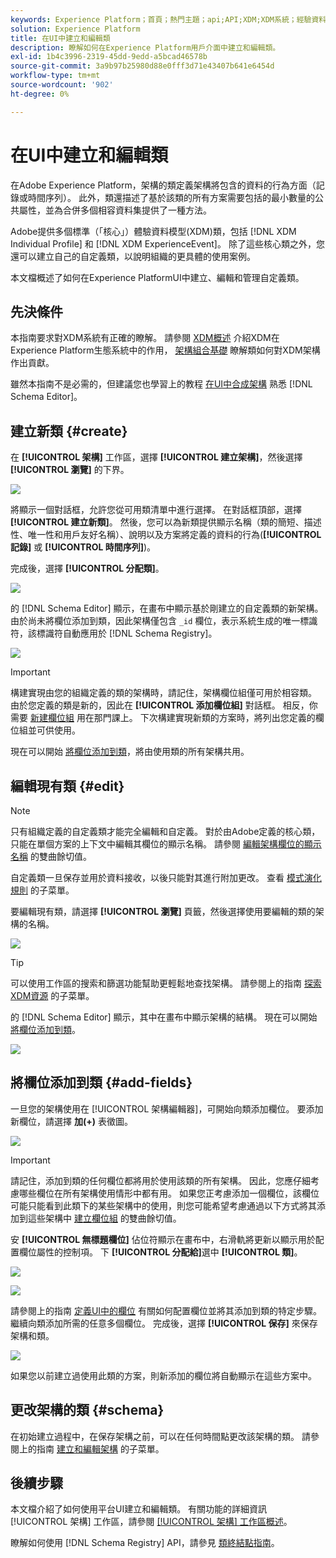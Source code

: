 ```yaml
---
keywords: Experience Platform；首頁；熱門主題；api;API;XDM;XDM系統；經驗資料模型；資料模型；ui;workspace;class;class;
solution: Experience Platform
title: 在UI中建立和編輯類
description: 瞭解如何在Experience Platform用戶介面中建立和編輯類。
exl-id: 1b4c3996-2319-45dd-9edd-a5bcad46578b
source-git-commit: 3a9b97b25980d88e0fff3d71e43407b641e6454d
workflow-type: tm+mt
source-wordcount: '902'
ht-degree: 0%

---
```


# 在UI中建立和編輯類

在Adobe Experience Platform，架構的類定義架構將包含的資料的行為方面（記錄或時間序列）。 此外，類還描述了基於該類的所有方案需要包括的最小數量的公共屬性，並為合併多個相容資料集提供了一種方法。

Adobe提供多個標準（「核心」）體驗資料模型(XDM)類，包括 [!DNL XDM Individual Profile] 和 [!DNL XDM ExperienceEvent]。 除了這些核心類之外，您還可以建立自己的自定義類，以說明組織的更具體的使用案例。

本文檔概述了如何在Experience PlatformUI中建立、編輯和管理自定義類。

## 先決條件

本指南要求對XDM系統有正確的瞭解。 請參閱 [XDM概述](../../home.md) 介紹XDM在Experience Platform生態系統中的作用， [架構組合基礎](../../schema/composition.md) 瞭解類如何對XDM架構作出貢獻。

雖然本指南不是必需的，但建議您也學習上的教程 [在UI中合成架構](../../tutorials/create-schema-ui.md) 熟悉 [!DNL Schema Editor]。

## 建立新類 {#create}

在 **[!UICONTROL 架構]** 工作區，選擇 **[!UICONTROL 建立架構]**，然後選擇 **[!UICONTROL 瀏覽]** 的下界。

![](../../images/ui/resources/classes/browse-classes.png)

將顯示一個對話框，允許您從可用類清單中進行選擇。 在對話框頂部，選擇 **[!UICONTROL 建立新類]**。 然後，您可以為新類提供顯示名稱（類的簡短、描述性、唯一性和用戶友好名稱）、說明以及方案將定義的資料的行為(**[!UICONTROL 記錄]** 或 **[!UICONTROL 時間序列]**)。

完成後，選擇 **[!UICONTROL 分配類]**。

![](../../images/ui/resources/classes/class-details.png)

的 [!DNL Schema Editor] 顯示，在畫布中顯示基於剛建立的自定義類的新架構。 由於尚未將欄位添加到類，因此架構僅包含 `_id` 欄位，表示系統生成的唯一標識符，該標識符自動應用於 [!DNL Schema Registry]。

![](../../images/ui/resources/classes/schema.png)

>[!IMPORTANT]
>
>構建實現由您的組織定義的類的架構時，請記住，架構欄位組僅可用於相容類。 由於您定義的類是新的，因此在 **[!UICONTROL 添加欄位組]** 對話框。 相反，你需要 [新建欄位組](./field-groups.md#create) 用在那門課上。 下次構建實現新類的方案時，將列出您定義的欄位組並可供使用。

現在可以開始 [將欄位添加到類](#add-fields)，將由使用類的所有架構共用。

## 編輯現有類 {#edit}

>[!NOTE]
>
>只有組織定義的自定義類才能完全編輯和自定義。 對於由Adobe定義的核心類，只能在單個方案的上下文中編輯其欄位的顯示名稱。 請參閱 [編輯架構欄位的顯示名稱](./schemas.md#display-names) 的雙曲餘切值。
>
>自定義類一旦保存並用於資料接收，以後只能對其進行附加更改。 查看 [模式演化規則](../../schema/composition.md#evolution) 的子菜單。

要編輯現有類，請選擇 **[!UICONTROL 瀏覽]** 頁籤，然後選擇使用要編輯的類的架構的名稱。

![](../../images/ui/resources/classes/select-for-edit.png)

>[!TIP]
>
>可以使用工作區的搜索和篩選功能幫助更輕鬆地查找架構。 請參閱上的指南 [探索XDM資源](../explore.md) 的子菜單。

的 [!DNL Schema Editor] 顯示，其中在畫布中顯示架構的結構。 現在可以開始 [將欄位添加到類](#add-fields)。

![](../../images/ui/resources/classes/edit.png)

## 將欄位添加到類 {#add-fields}

一旦您的架構使用在 [!UICONTROL 架構編輯器]，可開始向類添加欄位。 要添加新欄位，請選擇 **加(+)** 表徵圖。

![](../../images/ui/resources/classes/add-field.png)

>[!IMPORTANT]
>
>請記住，添加到類的任何欄位都將用於使用該類的所有架構。 因此，您應仔細考慮哪些欄位在所有架構使用情形中都有用。 如果您正考慮添加一個欄位，該欄位可能只能看到此類下的某些架構中的使用，則您可能希望考慮通過以下方式將其添加到這些架構中 [建立欄位組](./field-groups.md#create) 的雙曲餘切值。

安 **[!UICONTROL 無標題欄位]** 佔位符顯示在畫布中，右滑軌將更新以顯示用於配置欄位屬性的控制項。 下 **[!UICONTROL 分配給]**&#x200B;選中 **[!UICONTROL 類]**。

![](../../images/ui/resources/classes/assign-to-class.png)

![](../../images/ui/resources/classes/assign-to-class.png)

請參閱上的指南 [定義UI中的欄位](../fields/overview.md#define) 有關如何配置欄位並將其添加到類的特定步驟。 繼續向類添加所需的任意多個欄位。 完成後，選擇 **[!UICONTROL 保存]** 來保存架構和類。

![](../../images/ui/resources/classes/save.png)

如果您以前建立過使用此類的方案，則新添加的欄位將自動顯示在這些方案中。

## 更改架構的類 {#schema}

在初始建立過程中，在保存架構之前，可以在任何時間點更改該架構的類。 請參閱上的指南 [建立和編輯架構](./schemas.md#change-class) 的子菜單。

## 後續步驟

本文檔介紹了如何使用平台UI建立和編輯類。 有關功能的詳細資訊 [!UICONTROL 架構] 工作區，請參閱 [[!UICONTROL 架構] 工作區概述](../overview.md)。

瞭解如何使用 [!DNL Schema Registry] API，請參見 [類終結點指南](../../api/classes.md)。
